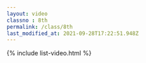 ```yaml
---
layout: video
classno : 8th
permalink: /class/8th
last_modified_at: 2021-09-28T17:22:51.948Z
---
```


{% include list-video.html %}


